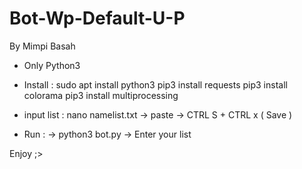 # Bot-Wp-Default-U-P
By Mimpi Basah

- Only Python3
- Install :
  sudo apt install python3
  pip3 install requests
  pip3 install colorama
  pip3 install multiprocessing

- input list :
  nano namelist.txt -> paste -> CTRL S + CTRL x ( Save )

- Run :
  -> python3 bot.py
  -> Enter your list

Enjoy ;>
